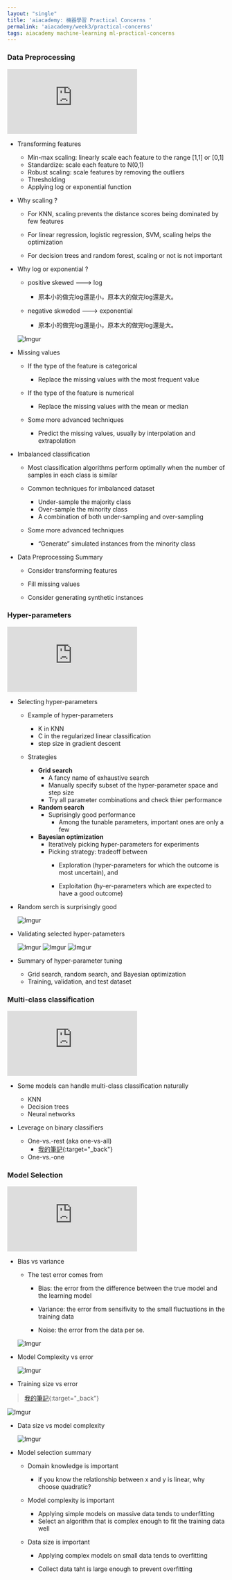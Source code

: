 ```yaml
---
layout: "single"
title: 'aiacademy: 機器學習 Practical Concerns '
permalink: 'aiacademy/week3/practical-concerns'
tags: aiacademy machine-learning ml-practical-concerns
---
```


### Data Preprocessing

<iframe src="https://www.youtube.com/embed/DucQmHOwMxg" frameborder="0" allow="accelerometer; autoplay; encrypted-media; gyroscope; picture-in-picture" allowfullscreen></iframe>


- Transforming features

    - Min-max scaling: linearly scale each feature to the range [1,1] or [0,1]
    - Standardize: scale each feature to N(0,1)
    - Robust scaling: scale features by removing the outliers
    - Thresholding
    - Applying log or exponential function


- Why scaling ?

  - For KNN, scaling prevents the distance scores being dominated by few features 
 
  - For linear regression, logistic regression, SVM, scaling helps the optimization
 
  - For decision trees and random forest, scaling or not is not important


- Why log or exponential ?

   - positive skewed ---> log
      - 原本小的做完log還是小，原本大的做完log還是大。

   - negative skweded ---> exponential 
      - 原本小的做完log還是小，原本大的做完log還是大。

   ![Imgur](https://i.imgur.com/tYyOjGU.gif)


- Missing values

   - If the type of the feature is categorical
      - Replace the missing values with the most frequent value
   
   - If the type of the feature is numerical
   
      - Replace the missing values with the mean or median 
      
   - Some more advanced techniques
   
      - Predict the missing values, usually by interpolation and extrapolation 

- Imbalanced classification

   - Most classification algorithms perform optimally when the number of samples in each class is similar 
  
   - Common techniques for imbalanced dataset
      - Under-sample the majority class 
      - Over-sample the minority class
      - A combination of both under-sampling and over-sampling
     
  - Some more advanced techniques
     - “Generate” simulated instances from the minority class


- Data Preprocessing Summary

   - Consider transforming features

   - Fill missing values 

   - Consider generating synthetic instances



### Hyper-parameters


<iframe src="https://www.youtube.com/embed/Q-XXrbFSPts" frameborder="0" allow="accelerometer; autoplay; encrypted-media; gyroscope; picture-in-picture" allowfullscreen></iframe>


- Selecting hyper-parameters

   - Example of hyper-parameters

      - K in KNN
      - C in the regularized linear classification
      - step size in gradient descent


  - Strategies

     - __Grid search__
        - A fancy name of exhaustive search
        - Manually specify subset of the hyper-parameter space and step size
        - Try all parameter combinations and check thier performance
     - __Random search__
        - Suprisingly good performance
           - Among the tunable parameters, important ones are only a few
     - __Bayesian optimization__
        - Iteratively picking hyper-parameters for experiments
        - Picking strategy: tradeoff between
           - Exploration (hyper-parameters for which the outcome is most uncertain), and 

           - Exploitation (hy-er-parameters which are expected to have a good outcome)




- Random serch is surprisingly good 

    ![Imgur](https://i.imgur.com/L6dWEkf.gif)



- Validating selected hyper-patameters

   ![Imgur](https://i.imgur.com/c9HOK2v.gif)
   ![Imgur](https://i.imgur.com/NKMIU8p.gif)
   ![Imgur](https://i.imgur.com/PuavFNl.gif)

- Summary of hyper-parameter tuning

   - Grid search, random search, and Bayesian optimization
   - Training, validation, and test dataset


### Multi-class classification

<iframe src="https://www.youtube.com/embed/cEY-98hYz0s" frameborder="0" allow="accelerometer; autoplay; encrypted-media; gyroscope; picture-in-picture" allowfullscreen></iframe>

- Some models can handle multi-class classification naturally

   - KNN
   - Decision trees
   - Neural networks

- Leverage on binary classifiers

   - One-vs.-rest (aka one-vs-all)
      - [我的筆記](https://yuting3656.github.io/yutingblog/ml-coursera/week4/neural-networks-applications){:target="_back"}
   - One-vs.-one


### Model Selection

<iframe src="https://www.youtube.com/embed/5EPAzA4mD3k" frameborder="0" allow="accelerometer; autoplay; encrypted-media; gyroscope; picture-in-picture" allowfullscreen></iframe>


- Bias vs variance 

   - The test error comes from 
      - Bias: the error from the difference between the true model and the learning model 

      - Variance: the error from sensifivity to the small fluctuations in the training data 

      - Noise: the error from the data per se.


   ![Imgur](https://i.imgur.com/OjdIW4q.gif)


- Model Complexity vs error

   ![Imgur](https://i.imgur.com/8AA8Xtr.gif)


- Training size vs error 

> [我的筆記](https://yuting3656.github.io/yutingblog/ml-coursera/week6/evaluating-a-learning-algrithm2){:target="_back"}

![Imgur](https://i.imgur.com/D2WJMD8.gif)


- Data size vs model complexity

   ![Imgur](https://i.imgur.com/cgb2Gmv.gif)


- Model selection summary

   - Domain knowledge is important
      - if you know the relationship between x and y is linear, why choose quadratic?

   - Model complexity is important

      - Applying simple models on massive data tends to underfitting 
      - Select an algorithm that is complex enough to fit the training data well


   - Data size is important 

      - Applying complex models on small data tends  to overfitting 

      - Collect data taht is large enough to prevent overfitting 